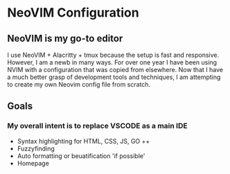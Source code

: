 # NeoVIM Configuration

## NeoVIM is my go-to editor

I use NeoVIM + Alacritty + tmux because the setup is fast and responsive.
However, I am a newb in many ways. For over one year I have been using NVIM with a configuration that was copied from elsewhere. Now that I have a much better grasp of development tools and techniques, I am attempting to create my own Neovim config file from scratch.

## Goals
### My overall intent is to replace VSCODE as a main IDE

- Syntax highlighting for HTML, CSS, JS, GO ++
- Fuzzyfinding
- Auto formatting or beuatification 'if possible'
- Homepage

